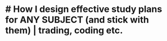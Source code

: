 


# # How I design effective study plans for ANY SUBJECT (and stick with them) | trading, coding etc.


